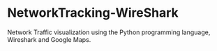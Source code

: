# NetworkTracking-WireShark
Network Traffic visualization using the Python programming language, Wireshark and Google Maps.
